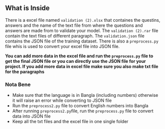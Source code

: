 ## What is Inside

There is a excel file named `validation (2).xlsx` that containes the questins, answers and the name of the text file from where the questions and answers are made from to validate your model. The `validation (2).rar` file contain the text files of different paragraph. The `validation.json` file contains the JSON file of the training dataset. There is also a `preprocess.py` file whis is used to convert your excel file into JSON file. 

**You can add more data in the excel file and run the `preprocess.py` file to get the final JSON file or you can directly use the JSON file for your project. If you add more data in excel file make sure you also make txt file for the paragraphs**

### Nota Bene

- Make sure that the language is in Bangla (including numbers) otherwise it will raise an error while converting to JSON file
- Run the `preprocess2.py` file to convert English numbers into Bangla
- After running `preprocess2.py`file, run the `preprocess.py` file to convert data into JSON file
- Keep all the txt files and the excel file in one single folder
